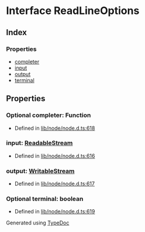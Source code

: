 # Interface ReadLineOptions


## Index

### Properties
* [completer](_readline_.readlineoptions.md#completer)
* [input](_readline_.readlineoptions.md#input)
* [output](_readline_.readlineoptions.md#output)
* [terminal](_readline_.readlineoptions.md#terminal)

## Properties

### Optional completer: Function

* Defined in [lib/node/node.d.ts:618](https://github.com/kimamula/typedoc/blob/HEAD/src/lib/node/node.d.ts#L618)


### input: [ReadableStream](nodejs.readablestream.md)

* Defined in [lib/node/node.d.ts:616](https://github.com/kimamula/typedoc/blob/HEAD/src/lib/node/node.d.ts#L616)


### output: [WritableStream](nodejs.writablestream.md)

* Defined in [lib/node/node.d.ts:617](https://github.com/kimamula/typedoc/blob/HEAD/src/lib/node/node.d.ts#L617)


### Optional terminal: boolean

* Defined in [lib/node/node.d.ts:619](https://github.com/kimamula/typedoc/blob/HEAD/src/lib/node/node.d.ts#L619)



Generated using [TypeDoc](http://typedoc.io)

